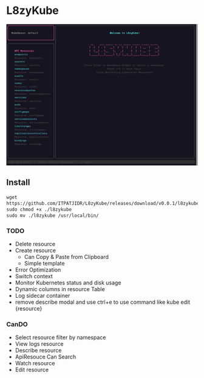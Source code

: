 # L8zyKube

<img src="./assets/L8zyKube.png"/>

## Install 
```
wget https://github.com/ITPATJIDR/L8zyKube/releases/download/v0.0.1/l8zykube
sudo chmod +x ./l8zykube
sudo mv ./l8zykube /usr/local/bin/
```

### TODO
- Delete resource
- Create resource 
    - Can Copy & Paste from Clipboard
    - Simple template
- Error Optimization
- Switch context
- Monitor Kubernetes status and disk usage
- Dynamic columns in resource Table
- Log sidecar container
- remove describe modal and use ctrl+e to use command like kube edit {resource}


### CanDO
- Select resource filter by namespace
- View logs resource
- Describe resource 
- ApiResouce Can Search
- Watch resource 
- Edit resource 